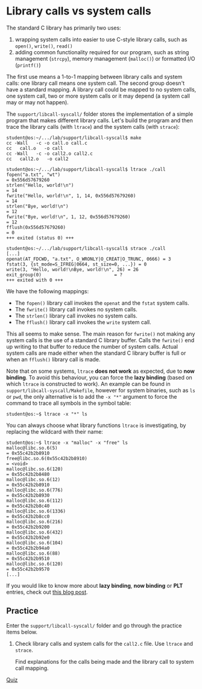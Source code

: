 # Library calls vs system calls

The standard C library has primarily two uses:

1. wrapping system calls into easier to use C-style library calls, such as `open()`, `write()`, `read()`
1. adding common functionality required for our program, such as string management (`strcpy`), memory management (`malloc()`) or formatted I/O (`printf()`)

The first use means a 1-to-1 mapping between library calls and system calls: one library call means one system call.
The second group doesn't have a standard mapping.
A library call could be mapped to no system calls, one system call, two or more system calls or it may depend (a system call may or may not happen).

The `support/libcall-syscall/` folder stores the implementation of a simple program that makes different library calls.
Let's build the program and then trace the library calls (with `ltrace`) and the system calls (with `strace`):

```console
student@os:~/.../lab/support/libcall-syscall$ make
cc -Wall   -c -o call.o call.c
cc   call.o   -o call
cc -Wall   -c -o call2.o call2.c
cc   call2.o   -o call2

student@os:~/.../lab/support/libcall-syscall$ ltrace ./call
fopen("a.txt", "wt")                                                                                             = 0x556d57679260
strlen("Hello, world!\n")                                                                                        = 14
fwrite("Hello, world!\n", 1, 14, 0x556d57679260)                                                                 = 14
strlen("Bye, world!\n")                                                                                          = 12
fwrite("Bye, world!\n", 1, 12, 0x556d57679260)                                                                   = 12
fflush(0x556d57679260)                                                                                           = 0
+++ exited (status 0) +++

student@os:~/.../lab/support/libcall-syscall$ strace ./call
[...]
openat(AT_FDCWD, "a.txt", O_WRONLY|O_CREAT|O_TRUNC, 0666) = 3
fstat(3, {st_mode=S_IFREG|0664, st_size=0, ...}) = 0
write(3, "Hello, world!\nBye, world!\n", 26) = 26
exit_group(0)                           = ?
+++ exited with 0 +++
```

We have the following mappings:

* The `fopen()` library call invokes the `openat` and the `fstat` system calls.
* The `fwrite()` library call invokes no system calls.
* The `strlen()` library call invokes no system calls.
* The `fflush()` library call invokes the `write` system call.

This all seems to make sense.
The main reason for `fwrite()` not making any system calls is the use of a standard C library buffer.
Calls the `fwrite()` end up writing to that buffer to reduce the number of system calls.
Actual system calls are made either when the standard C library buffer is full or when an `fflush()` library call is made.

Note that on some systems, `ltrace` **does not work** as expected, due to **now binding**.
To avoid this behaviour, you can force the **lazy binding** (based on which `ltrace` is constructed to work).
An example can be found in `support/libcall-syscall/Makefile`, however for system binaries, such as `ls` or `pwd`, the only alternative is to add the `-x "*"` argument to force the command to trace all symbols in the symbol table:

```console
student@os:~$ ltrace -x "*" ls
```

You can always choose what library functions `ltrace` is investigating, by replacing the wildcard with their name:

```console
student@os:~$ ltrace -x "malloc" -x "free" ls
malloc@libc.so.6(5)                                                    = 0x55c42b2b8910
free@libc.so.6(0x55c42b2b8910)                                         = <void>
malloc@libc.so.6(120)                                                  = 0x55c42b2b8480
malloc@libc.so.6(12)                                                   = 0x55c42b2b8910
malloc@libc.so.6(776)                                                  = 0x55c42b2b8930
malloc@libc.so.6(112)                                                  = 0x55c42b2b8c40
malloc@libc.so.6(1336)                                                 = 0x55c42b2b8cc0
malloc@libc.so.6(216)                                                  = 0x55c42b2b9200
malloc@libc.so.6(432)                                                  = 0x55c42b2b92e0
malloc@libc.so.6(104)                                                  = 0x55c42b2b94a0
malloc@libc.so.6(88)                                                   = 0x55c42b2b9510
malloc@libc.so.6(120)                                                  = 0x55c42b2b9570
[...]
```

If you would like to know more about **lazy binding**, **now binding** or **PLT** entries, check out [this blog post](https://maskray.me/blog/2021-09-19-all-about-procedure-linkage-table).

## Practice

Enter the `support/libcall-syscall/` folder and go through the practice items below.

1. Check library calls and system calls for the `call2.c` file.
   Use `ltrace` and `strace`.

   Find explanations for the calls being made and the library call to system call mapping.

[Quiz](../quiz/libcall-syscall.md)
